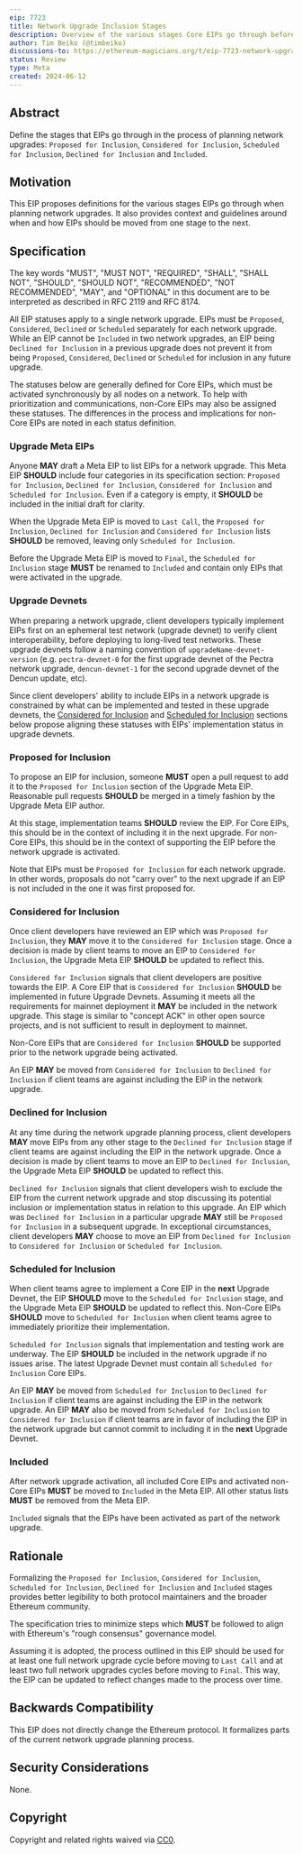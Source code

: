 ```yaml
---
eip: 7723
title: Network Upgrade Inclusion Stages
description: Overview of the various stages Core EIPs go through before their activation in network upgrades.
author: Tim Beiko (@timbeiko)
discussions-to: https://ethereum-magicians.org/t/eip-7723-network-upgrade-inclusion-stages/20281
status: Review
type: Meta
created: 2024-06-12
---
```


## Abstract

Define the stages that EIPs go through in the process of planning network upgrades: `Proposed for Inclusion`, `Considered for Inclusion`, `Scheduled for Inclusion`, `Declined for Inclusion` and `Included`.

## Motivation

This EIP proposes definitions for the various stages EIPs go through when planning network upgrades. It also provides context and guidelines around when and how EIPs should be moved from one stage to the next.

## Specification

The key words "MUST", "MUST NOT", "REQUIRED", "SHALL", "SHALL NOT", "SHOULD", "SHOULD NOT", "RECOMMENDED", "NOT RECOMMENDED", "MAY", and "OPTIONAL" in this document are to be interpreted as described in RFC 2119 and RFC 8174.

All EIP statuses apply to a single network upgrade. EIPs must be `Proposed`, `Considered`, `Declined` or `Scheduled` separately for each network upgrade. While an EIP cannot be `Included` in two network upgrades, an EIP being `Declined for Inclusion` in a previous upgrade does not prevent it from being `Proposed`, `Considered`, `Declined` or `Scheduled` for inclusion in any future upgrade. 

The statuses below are generally defined for Core EIPs, which must be activated synchronously by all nodes on a network. To help with prioritization and communications, non-Core EIPs may also be assigned these statuses. The differences in the process and implications for non-Core EIPs are noted in each status definition. 

### Upgrade Meta EIPs

Anyone **MAY** draft a Meta EIP to list EIPs for a network upgrade. This Meta EIP **SHOULD** include four categories in its specification section: `Proposed for Inclusion`, `Declined for Inclusion`, `Considered for Inclusion` and `Scheduled for Inclusion`. Even if a category is empty, it **SHOULD** be included in the initial draft for clarity. 

When the Upgrade Meta EIP is moved to `Last Call`, the `Proposed for Inclusion`, `Declined for Inclusion` and `Considered for Inclusion` lists **SHOULD** be removed, leaving only `Scheduled for Inclusion`. 

Before the Upgrade Meta EIP is moved to `Final`, the `Scheduled for Inclusion` stage **MUST** be renamed to `Included` and contain only EIPs that were activated in the upgrade. 

### Upgrade Devnets

When preparing a network upgrade, client developers typically implement EIPs first on an ephemeral test network (upgrade devnet) to verify client interoperability, before deploying to long-lived test networks. These upgrade devnets follow a naming convention of `upgradeName-devnet-version` (e.g. `pectra-devnet-0` for the first upgrade devnet of the Pectra network upgrade, `dencun-devnet-1` for the second upgrade devnet of the Dencun update, etc).

Since client developers' ability to include EIPs in a network upgrade is constrained by what can be implemented and tested in these upgrade devnets, the [Considered for Inclusion](#considered-for-inclusion) and [Scheduled for Inclusion](#scheduled-for-inclusion) sections below propose aligning these statuses with EIPs' implementation status in upgrade devnets.

### Proposed for Inclusion

To propose an EIP for inclusion, someone **MUST** open a pull request to add it to the `Proposed for Inclusion` section of the Upgrade Meta EIP. Reasonable pull requests **SHOULD** be merged in a timely fashion by the Upgrade Meta EIP author.  

At this stage, implementation teams **SHOULD** review the EIP. For Core EIPs, this should be in the context of including it in the next upgrade. For non-Core EIPs, this should be in the context of supporting the EIP before the network upgrade is activated. 
 
Note that EIPs must be `Proposed for Inclusion` for each network upgrade. In other words, proposals do not "carry over" to the next upgrade if an EIP is not included in the one it was first proposed for. 

### Considered for Inclusion 

Once client developers have reviewed an EIP which was `Proposed for Inclusion`, they **MAY** move it to the `Considered for Inclusion` stage. Once a decision is made by client teams to move an EIP to `Considered for Inclusion`, the Upgrade Meta EIP **SHOULD** be updated to reflect this. 

`Considered for Inclusion` signals that client developers are positive towards the EIP. A Core EIP that is `Considered for Inclusion`  **SHOULD** be implemented in future Upgrade Devnets. Assuming it meets all the requirements for mainnet deployment it **MAY** be included in the network upgrade. This stage is similar to "concept ACK" in other open source projects, and is not sufficient to result in deployment to mainnet. 

Non-Core EIPs that are `Considered for Inclusion` **SHOULD** be supported prior to the network upgrade being activated. 

An EIP **MAY** be moved from `Considered for Inclusion` to `Declined for Inclusion` if client teams are against including the EIP in the network upgrade. 

### Declined for Inclusion

At any time during the network upgrade planning process, client developers **MAY** move EIPs from any other stage to the `Declined for Inclusion` stage if client teams are against including the EIP in the network upgrade. Once a decision is made by client teams to move an EIP to `Declined for Inclusion`, the Upgrade Meta EIP **SHOULD** be updated to reflect this.

`Declined for Inclusion` signals that client developers wish to exclude the EIP from the current network upgrade and stop discussing its potential inclusion or implementation status in relation to this upgrade. An EIP which was `Declined for Inclusion` in a particular upgrade **MAY** still be `Proposed for Inclusion` in a subsequent upgrade. In exceptional circumstances, client developers **MAY** choose to move an EIP from `Declined for Inclusion` to `Considered for Inclusion` or `Scheduled for Inclusion`. 

### Scheduled for Inclusion 

When client teams agree to implement a Core EIP in the **next** Upgrade Devnet, the EIP **SHOULD** move to the `Scheduled for Inclusion` stage, and the Upgrade Meta EIP **SHOULD** be updated to reflect this. Non-Core EIPs **SHOULD** move to `Scheduled for Inclusion` when client teams agree to immediately prioritize their implementation. 

`Scheduled for Inclusion` signals that implementation and testing work are underway. The EIP **SHOULD** be included in the network upgrade if no issues arise. The latest Upgrade Devnet must contain all `Scheduled for Inclusion` Core EIPs.

An EIP **MAY** be moved from `Scheduled for Inclusion` to `Declined for Inclusion` if client teams are against including the EIP in the network upgrade. An EIP **MAY** also be moved from `Scheduled for Inclusion` to `Considered for Inclusion` if client teams are in favor of including the EIP in the network upgrade but cannot commit to including it in the **next** Upgrade Devnet.

### Included

After network upgrade activation, all included Core EIPs and activated non-Core EIPs **MUST** be moved to `Included` in the Meta EIP. All other status lists **MUST** be removed from the Meta EIP.

`Included` signals that the EIPs have been activated as part of the network upgrade. 

## Rationale

Formalizing the `Proposed for Inclusion`, `Considered for Inclusion`, `Scheduled for Inclusion`, `Declined for Inclusion` and `Included` stages provides better legibility to both protocol maintainers and the broader Ethereum community.

The specification tries to minimize steps which **MUST** be followed to align with Ethereum's "rough consensus" governance model. 

Assuming it is adopted, the process outlined in this EIP should be used for at least one full network upgrade cycle before moving to `Last Call` and at least two full network upgrades cycles before moving to `Final`. This way, the EIP can be updated to reflect changes made to the process over time. 

## Backwards Compatibility

This EIP does not directly change the Ethereum protocol. It formalizes parts of the current network upgrade planning process. 

## Security Considerations

None.

## Copyright

Copyright and related rights waived via [CC0](../LICENSE.md).
